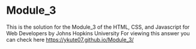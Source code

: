 # Module_3
This is the solution for the Module_3 of the HTML, CSS, and Javascript for Web Developers by Johns Hopkins University For viewing this answer you can check here https://ykute07.github.io/Module_3/
